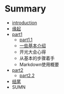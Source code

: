 # Summary

* [introduction](README.md)
* [缘起](source/begin.md)
* [part1](./source/part1/introduction)
   * [part1.1](./source/part1/一些基本介绍.md)
   * [一些基本介绍](yi_xie_ji_ben_jie_shao.md)
   * 开光大会心得
   * 从基本的步骤着手
   * Markdown使用概要
* [part2](./source/part2/introduction)
   * [part2.2](./source/part2/1.md)
* [结尾](./source/end.md)
* SUMN

